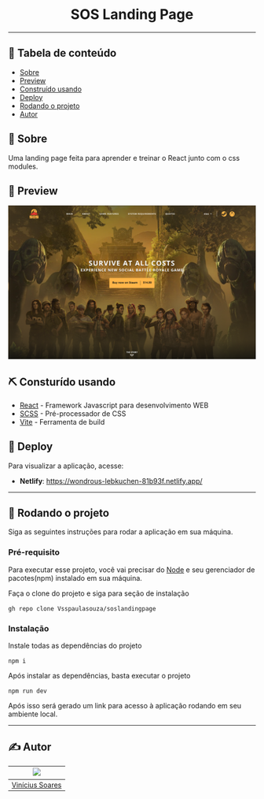 <h1 align="center">SOS Landing Page</h1>

---

## 📝 Tabela de conteúdo
-   [Sobre](#about)
-   [Preview](#demo)
-   [Construído usando](#built_using)
-   [Deploy](#deployment)
-   [Rodando o projeto](#getting_started)
-   [Autor](#authors)

## 🧐 Sobre <a name = "about"></a>

Uma landing page feita para aprender e treinar o React junto com o css modules.

## 🎥 Preview <a name = "demo"></a>

![SOSLandingPage](public/preview.png)

## ⛏️ Consturído usando <a name = "built_using"></a>

-   [React](https://pt-br.reactjs.org/) - Framework Javascript para desenvolvimento WEB
-   [SCSS](https://sass-lang.com/) - Pré-processador de CSS
-   [Vite](https://vitejs.dev/) - Ferramenta de build

## 🚀 Deploy <a name = "deployment"></a>

Para visualizar a aplicação, acesse:

-   **Netlify**: https://wondrous-lebkuchen-81b93f.netlify.app/

---

## 🏁 Rodando o projeto <a name = "getting_started"></a>

Siga as seguintes instruções para rodar a aplicação em sua máquina.

### Pré-requisito

Para executar esse projeto, você vai precisar do [Node](https://nodejs.org/pt-br/) e seu gerenciador de pacotes(npm) instalado em sua máquina.

Faça o clone do projeto e siga para seção de instalação

```
gh repo clone Vsspaulasouza/soslandingpage
```

### Instalação

Instale todas as dependências do projeto

```
npm i
```

Após instalar as dependências, basta executar o projeto

```
npm run dev
```

Após isso será gerado um link para acesso à aplicação rodando em seu ambiente local.

---

## ✍️ Autor <a name = "authors"></a>

| [<img src="https://avatars.githubusercontent.com/u/69551648?v=4" width=115>](https://github.com/Vsspaulasouza) |
| -------------------------------------------------------------------------------------------------------------- |
| [Vinícius Soares](https://github.com/Vsspaulasouza)
